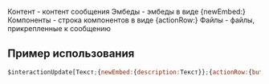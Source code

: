 Контент - контент сообщения
Эмбеды - эмбеды в виде {newEmbed:}
Компоненты - строка компонентов в виде {actionRow:}
Файлы - файлы, прикрепленные к сообщению

## Пример использования
```js
$interactionUpdate[Текст;{newEmbed:{description:Текст}};{actionRow:{button:Текст:2:customID}}]
```
